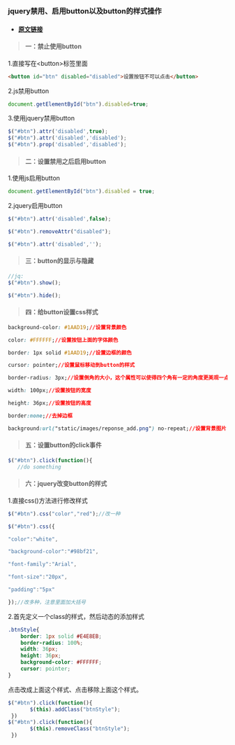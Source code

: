 ### jquery禁用、启用button以及button的样式操作

* #### [**原文链接**](https://blog.csdn.net/qq_38455201/article/details/80591530)

> #### 一：**禁止使用button**

1.直接写在&lt;button&gt;标签里面

```html
<button id="btn" disabled="disabled">设置按钮不可以点击</button>
```

2.js禁用button

```js
document.getElementById("btn").disabled=true; 
```

3.使用jquery禁用button

```js
$("#btn").attr('disabled',true);
$("#btn").attr('disabled','disabled');
$("#btn").prop('disabled','disabled');
```

> #### 二：设置禁用之后启用button

1.使用js启用button

```js
document.getElementById("btn").disabled = true;
```

2.jquery启用button

```js
$("#btn").attr('disabled',false);

$("#btn").removeAttr("disabled");

$("#btn").attr('disabled','');
```

> #### 三：button的显示与隐藏

```js
//jq:
$("#btn").show();

$("#btn").hide();
```

> #### 四：给button设置css样式

```css
background-color: #1AAD19;//设置背景颜色

color: #FFFFFF;//设置按钮上面的字体颜色

border: 1px solid #1AAD19;//设置边框的颜色

cursor: pointer;//设置鼠标移动到button的样式

border-radius: 3px;//设置倒角的大小，这个属性可以使得四个角有一定的角度更美观一点

width: 100px;//设置按钮的宽度

height: 36px;//设置按钮的高度

border:none;//去掉边框

background:url("static/images/reponse_add.png") no-repeat;//设置背景图片
```

> #### 五：设置button的click事件

```js
$("#btn").click(function(){
   //do something
```

> #### 六：jquery改变button的样式

1.直接css\(\)方法进行修改样式

```js
$("#btn").css("color","red");//改一种

$("#btn").css({

"color":"white",

"background-color":"#98bf21",

"font-family":"Arial",

"font-size":"20px",

"padding":"5px"

});//改多种，注意里面加大括号
```

2.首先定义一个class的样式，然后动态的添加样式

```css
.btnStyle{
    border: 1px solid #E4E8EB;
    border-radius: 100%;
    width: 36px;
    height: 36px;
    background-color: #FFFFFF;
    cursor: pointer;
}
```

点击改成上面这个样式、点击移除上面这个样式。

```js
$("#btn").click(function(){  
       $(this).addClass("btnStyle");  
 }) 
$("#btn").click(function(){  
       $(this).removeClass("btnStyle");  
 }) 
```



